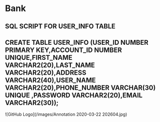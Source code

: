 # Bank
## SQL SCRIPT FOR USER_INFO TABLE
## CREATE TABLE USER_INFO (USER_ID NUMBER PRIMARY KEY,ACCOUNT_ID NUMBER UNIQUE,FIRST_NAME VARCHAR2(20),LAST_NAME VARCHAR2(20),ADDRESS VARCHAR2(40),USER_NAME VARCHAR2(20),PHONE_NUMBER VARCHAR(30) UNIQUE ,PASSWORD VARCHAR2(20),EMAIL VARCHAR2(30));
![GitHub Logo](/images/Annotation 2020-03-22 202604.jpg)
